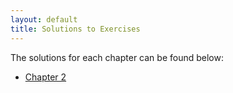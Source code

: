 ```yaml
---
layout: default
title: Solutions to Exercises
---
```


The solutions for each chapter can be found below:

- [Chapter 2](chapter_2.html)